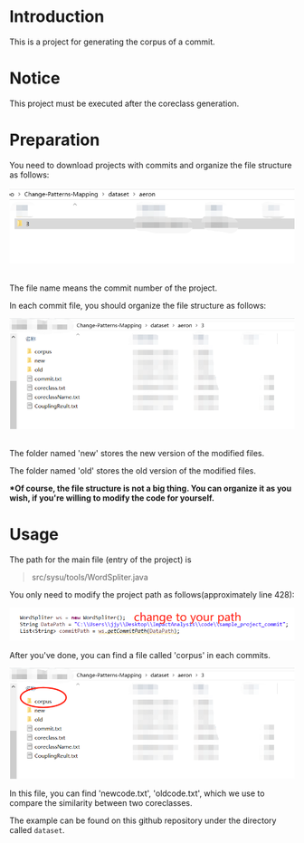# Introduction
This is a project for generating the corpus of a commit.

# Notice
This project must be executed after the coreclass generation.

# Preparation
You need to download projects with commits and organize the file structure as follows:

![image](https://github.com/CIABoosting/Change-Patterns-Mapping/blob/master/image/file_structure.png)

<br/>
The file name means the commit number of the project.

In each commit file, you should organize the file structure as follows:

![image](https://github.com/CIABoosting/Change-Patterns-Mapping/blob/master/image/commit_structure.png)


<br/>
The folder named 'new' stores the new version of the modified files.

The folder named 'old' stores the old version of the modified files.




**\*Of course, the file structure is not a big thing. You can organize it as you wish, if you're willing to modify the code for yourself.**


# Usage
The path for the main file (entry of the project) is 
> src/sysu/tools/WordSpliter.java

You only need to modify the project path as follows(approximately line 428):

![image](https://github.com/CIABoosting/Change-Patterns-Mapping/blob/master/image/Corpus_change_path.png)

After you've done, you can find a file called 'corpus'  in each commits.

![image](https://github.com/CIABoosting/Change-Patterns-Mapping/blob/master/image/corpus_result.png)


In this file, you can find 'newcode.txt', 'oldcode.txt', which we use to compare the similarity between two coreclasses.

The example can be found on this github repository under the directory called `dataset`.
